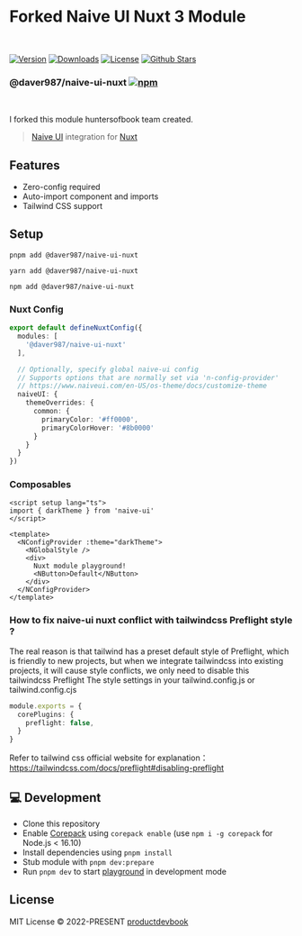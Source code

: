 # Forked Naive UI Nuxt 3 Module
<br/>

<p>
      <a href="https://www.npmjs.com/package/@daver987/naive-ui-nuxt"><img src="https://img.shields.io/npm/v/@huntersofbook/naive-ui-nuxt.svg?style=flat&colorA=002438&colorB=28CF8D" alt="Version"></a>
      <a href="https://www.npmjs.com/package/@daver987/naive-ui-nuxt"><img src="https://img.shields.io/npm/dm/@huntersofbook/naive-ui-nuxt.svg?style=flat&colorA=002438&colorB=28CF8D" alt="Downloads"></a>
      <a href="./LICENSE"><img src="https://img.shields.io/github/license/huntersofbook/naive-ui-nuxt.svg?style=flat&colorA=002438&colorB=28CF8D" alt="License"></a>
      <a href="https://www.npmjs.com/package/@daver987/naive-ui-nuxt">
      <img src="https://img.shields.io/github/stars/huntersofbook/naive-ui-nuxt.svg?style=social&label=Star&maxAge=2592000" alt="Github Stars"> </a>
      

### @daver987/naive-ui-nuxt [![npm](https://img.shields.io/npm/v/@huntersofbook/naive-ui-nuxt.svg)](https://www.npmjs.com/package/@daver987/naive-ui-nuxt)
<br/>

I forked this module huntersofbook team created.

> [Naive UI](https://www.naiveui.com/en-US/light/components/button) integration for [Nuxt](https://nuxtjs.org)

## Features

- Zero-config required
- Auto-import component and imports
- Tailwind CSS support

## Setup
```
pnpm add @daver987/naive-ui-nuxt
```
```
yarn add @daver987/naive-ui-nuxt
```
```
npm add @daver987/naive-ui-nuxt
```
### Nuxt Config

```ts
export default defineNuxtConfig({
  modules: [
    '@daver987/naive-ui-nuxt'
  ],

  // Optionally, specify global naive-ui config
  // Supports options that are normally set via 'n-config-provider'
  // https://www.naiveui.com/en-US/os-theme/docs/customize-theme
  naiveUI: {
    themeOverrides: {
      common: {
        primaryColor: '#ff0000',
        primaryColorHover: '#8b0000'
      }
    }
  }
})
```

### Composables

```vue
<script setup lang="ts">
import { darkTheme } from 'naive-ui'
</script>

<template>
  <NConfigProvider :theme="darkTheme">
    <NGlobalStyle />
    <div>
      Nuxt module playground!
      <NButton>Default</NButton>
    </div>
  </NConfigProvider>
</template>
```


### How to fix naive-ui nuxt conflict with tailwindcss Preflight style ?

The real reason is that tailwind has a preset default style of Preflight, which is friendly to new projects, but when we integrate tailwindcss into existing projects, it will cause style conflicts, we only need to disable this tailwindcss Preflight The style settings in your tailwind.config.js or tailwind.config.cjs

```ts
module.exports = {
  corePlugins: {
    preflight: false,
  }
}
```

Refer to tailwind css official website for explanation：
https://tailwindcss.com/docs/preflight#disabling-preflight


## 💻 Development

- Clone this repository
- Enable [Corepack](https://github.com/nodejs/corepack) using `corepack enable` (use `npm i -g corepack` for Node.js < 16.10)
- Install dependencies using `pnpm install`
- Stub module with `pnpm dev:prepare`
- Run `pnpm dev` to start [playground](./playground) in development mode

## License

MIT License © 2022-PRESENT [productdevbook](https://github.com/productdevbook)
